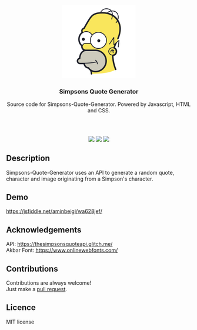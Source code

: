 <p align="center">
<img src="src/icon.png"/>
<br/>
<h3 align="center">Simpsons Quote Generator</h3>
<p align="center">Source code for Simpsons-Quote-Generator. Powered by Javascript, HTML and CSS.</p>
<h2></h2>
</p>
<br />

<p align="center">
<a href="../../issues"><img src="https://img.shields.io/github/issues/aminbeigi/Simpsons-Quote-Generator.svg?style=flat-square" /></a>
<a href="../../pulls"><img src="https://img.shields.io/github/issues-pr/aminbeigi/Simpsons-Quote-Generator.svg?style=flat-square" /></a>
<img src="https://img.shields.io/github/license/aminbeigi/Password-Manager?style=flat-square" />
</p>

## Description
Simpsons-Quote-Generator uses an API to generate a random quote, character and image originating from a Simpson's character.

## Demo
https://jsfiddle.net/aminbeigi/wa628jef/

## Acknowledgements
API: https://thesimpsonsquoteapi.glitch.me/  
Akbar Font: https://www.onlinewebfonts.com/

## Contributions
Contributions are always welcome!  
Just make a [pull request](../../pulls).

## Licence
MIT license
